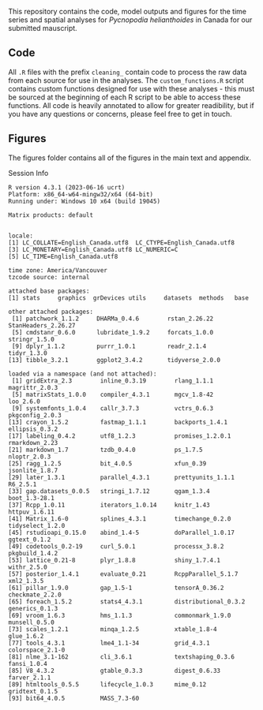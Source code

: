 This repository contains the code, model outputs and figures for the time series and spatial analyses for *Pycnopodia helianthoides* in Canada for our submitted mauscript.

## Code

All `.R` files with the prefix `cleaning_` contain code to process the raw data from each source for use in the analyses. The `custom_functions.R` script contains custom functions designed for use with these analyses - this must be sourced at the beginning of each R script to be able to access these functions. All code is heavily annotated to allow for greater readibility, but if you have any questions or concerns, please feel free to get in touch.

## Figures

The figures folder contains all of the figures in the main text and appendix.

Session Info
```
R version 4.3.1 (2023-06-16 ucrt)
Platform: x86_64-w64-mingw32/x64 (64-bit)
Running under: Windows 10 x64 (build 19045)

Matrix products: default


locale:
[1] LC_COLLATE=English_Canada.utf8  LC_CTYPE=English_Canada.utf8   
[3] LC_MONETARY=English_Canada.utf8 LC_NUMERIC=C                   
[5] LC_TIME=English_Canada.utf8    

time zone: America/Vancouver
tzcode source: internal

attached base packages:
[1] stats     graphics  grDevices utils     datasets  methods   base     

other attached packages:
 [1] patchwork_1.1.2     DHARMa_0.4.6        rstan_2.26.22       StanHeaders_2.26.27
 [5] cmdstanr_0.6.0      lubridate_1.9.2     forcats_1.0.0       stringr_1.5.0      
 [9] dplyr_1.1.2         purrr_1.0.1         readr_2.1.4         tidyr_1.3.0        
[13] tibble_3.2.1        ggplot2_3.4.2       tidyverse_2.0.0    

loaded via a namespace (and not attached):
 [1] gridExtra_2.3        inline_0.3.19        rlang_1.1.1          magrittr_2.0.3      
 [5] matrixStats_1.0.0    compiler_4.3.1       mgcv_1.8-42          loo_2.6.0           
 [9] systemfonts_1.0.4    callr_3.7.3          vctrs_0.6.3          pkgconfig_2.0.3     
[13] crayon_1.5.2         fastmap_1.1.1        backports_1.4.1      ellipsis_0.3.2      
[17] labeling_0.4.2       utf8_1.2.3           promises_1.2.0.1     rmarkdown_2.23      
[21] markdown_1.7         tzdb_0.4.0           ps_1.7.5             nloptr_2.0.3        
[25] ragg_1.2.5           bit_4.0.5            xfun_0.39            jsonlite_1.8.7      
[29] later_1.3.1          parallel_4.3.1       prettyunits_1.1.1    R6_2.5.1            
[33] gap.datasets_0.0.5   stringi_1.7.12       qgam_1.3.4           boot_1.3-28.1       
[37] Rcpp_1.0.11          iterators_1.0.14     knitr_1.43           httpuv_1.6.11       
[41] Matrix_1.6-0         splines_4.3.1        timechange_0.2.0     tidyselect_1.2.0    
[45] rstudioapi_0.15.0    abind_1.4-5          doParallel_1.0.17    ggtext_0.1.2        
[49] codetools_0.2-19     curl_5.0.1           processx_3.8.2       pkgbuild_1.4.2      
[53] lattice_0.21-8       plyr_1.8.8           shiny_1.7.4.1        withr_2.5.0         
[57] posterior_1.4.1      evaluate_0.21        RcppParallel_5.1.7   xml2_1.3.5          
[61] pillar_1.9.0         gap_1.5-1            tensorA_0.36.2       checkmate_2.2.0     
[65] foreach_1.5.2        stats4_4.3.1         distributional_0.3.2 generics_0.1.3      
[69] vroom_1.6.3          hms_1.1.3            commonmark_1.9.0     munsell_0.5.0       
[73] scales_1.2.1         minqa_1.2.5          xtable_1.8-4         glue_1.6.2          
[77] tools_4.3.1          lme4_1.1-34          grid_4.3.1           colorspace_2.1-0    
[81] nlme_3.1-162         cli_3.6.1            textshaping_0.3.6    fansi_1.0.4         
[85] V8_4.3.2             gtable_0.3.3         digest_0.6.33        farver_2.1.1        
[89] htmltools_0.5.5      lifecycle_1.0.3      mime_0.12            gridtext_0.1.5      
[93] bit64_4.0.5          MASS_7.3-60
```       
